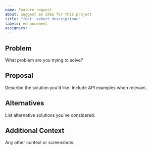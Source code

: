 ```yaml
---
name: Feature request
about: Suggest an idea for this project
title: "feat: <short description>"
labels: enhancement
assignees: ''
---
```


## Problem

What problem are you trying to solve?

## Proposal

Describe the solution you'd like. Include API examples when relevant.

## Alternatives

List alternative solutions you've considered.

## Additional Context

Any other context or screenshots.

